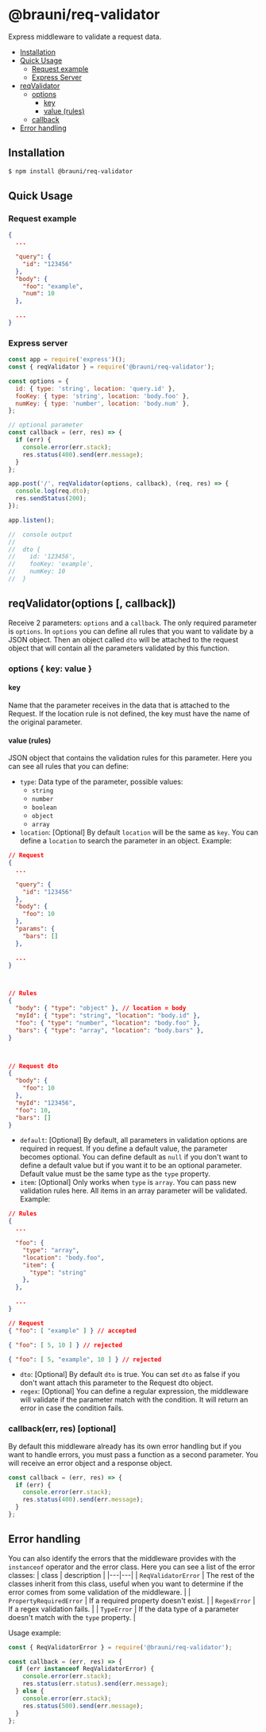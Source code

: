 # @brauni/req-validator

Express middleware to validate a request data.

* [Installation](#installation)
* [Quick Usage](#quick-usage)
  * [Request example](#request-example)
  * [Express Server](#express-server)
* [reqValidator](#reqvalidator(options-[,-callback]))
  * [options](#options-{-key:-value-})
    * [key](#key)
    * [value (rules)](#value-rules)
  * [callback](#callback(err,-res)-[optional])
* [Error handling](#error-handling)

## Installation
```sh
$ npm install @brauni/req-validator
```

## Quick Usage
### Request example
```json
{
  ...

  "query": {
    "id": "123456"
  },
  "body": {
    "foo": "example",
    "num": 10
  },

  ...
}
```
### Express server
```javascript
const app = require('express')();
const { reqValidator } = require('@brauni/req-validator');

const options = {
  id: { type: 'string', location: 'query.id' },
  fooKey: { type: 'string', location: 'body.foo' },
  numKey: { type: 'number', location: 'body.num' },
};

// optional parameter
const callback = (err, res) => {
  if (err) {
    console.error(err.stack);
    res.status(400).send(err.message);
  }
};

app.post('/', reqValidator(options, callback), (req, res) => {
  console.log(req.dto);
  res.sendStatus(200);
});

app.listen();

//  console output
//
//  dto {
//    id: '123456',
//    fooKey: 'example',
//    numKey: 10
//  }
```

## reqValidator(options [, callback])
Receive 2 parameters: `options` and a `callback`. The only required parameter is `options`.
In `options` you can define all rules that you want to validate by a JSON object.
Then an object called `dto` will be attached to the request object that will contain all the parameters validated by this function.

### options { key: value }
#### key
Name that the parameter receives in the data that is attached to the Request. If the location rule is not defined, the key must have the name of the original parameter.
#### value (rules)
JSON object that contains the validation rules for this parameter. Here you can see all rules that you can define:

* `type`: Data type of the parameter, possible values:
  - `string`
  - `number`
  - `boolean`
  - `object`
  - `array`
* `location`: [Optional] By default `location` will be the same as `key`. You can define a `location` to search the parameter in an object.
Example:
```json
// Request
{
  ...

  "query": {
    "id": "123456"
  },
  "body": {
    "foo": 10
  },
  "params": {
    "bars": []
  },

  ...
}



// Rules
{
  "body": { "type": "object" }, // location = body
  "myId": { "type": "string", "location": "body.id" },
  "foo": { "type": "number", "location": "body.foo" },
  "bars": { "type": "array", "location": "body.bars" },
}



// Request dto
{
  "body": {
    "foo": 10
  },
  "myId": "123456",
  "foo": 10,
  "bars": []
}
```
* `default`: [Optional] By default, all parameters in validation options are required in request. If you define a default value, the parameter becomes optional. You can define default as `null` if you don't want to define a default value but if you want it to be an optional parameter. Default value must be the same type as the `type` property.
* `item`: [Optional] Only works when `type` is `array`. You can pass new validation rules here. All items in an array parameter will be validated.
Example:
```json
// Rules
{
  ...

  "foo": {
    "type": "array",
    "location": "body.foo",
    "item": {
      "type": "string"
    },
  },

  ...
}

// Request
{ "foo": [ "example" ] } // accepted

{ "foo": [ 5, 10 ] } // rejected

{ "foo": [ 5, "example", 10 ] } // rejected
```
* `dto`: [Optional] By default `dto` is true. You can set `dto` as false if you don't want attach this parameter to the Request dto object.
* `regex`: [Optional] You can define a regular expression, the middleware will validate if the parameter match with the condition. It will return an error in case the condition fails.

### callback(err, res) [optional]
By default this middleware already has its own error handling but if you want to handle errors, you must pass a function as a second parameter. You will receive an error object and a response object.

```javascript
const callback = (err, res) => {
  if (err) {
    console.error(err.stack);
    res.status(400).send(err.message);
  }
};
```

## Error handling
You can also identify the errors that the middleware provides with the `instanceof` operator and the error class. Here you can see a list of the error classes:
| class | description |
|---|---|
| `ReqValidatorError` | The rest of the classes inherit from this class, useful when you want to determine if the error comes from some validation of the middleware. |
| `PropertyRequiredError` | If a required property doesn't exist. |
| `RegexError` | If a regex validation fails. |
| `TypeError` | If the data type of a parameter doesn't match with the `type` property. |


Usage example:
```javascript
const { ReqValidatorError } = require('@brauni/req-validator');

const callback = (err, res) => {
  if (err instanceof ReqValidatorError) {
    console.error(err.stack);
    res.status(err.status).send(err.message);
  } else {
    console.error(err.stack);
    res.status(500).send(err.message);
  }
};
```
